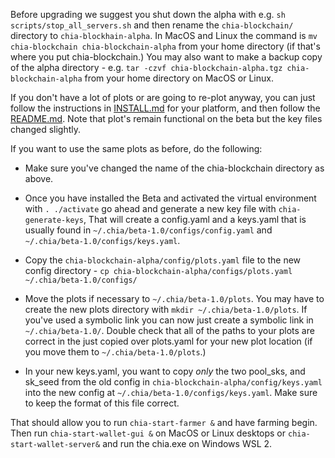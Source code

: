 Before upgrading we suggest you shut down the alpha with e.g. `sh scripts/stop_all_servers.sh` and then rename the `chia-blockchain/` directory to `chia-blockhain-alpha`. In MacOS and Linux the command is `mv chia-blockchain chia-blockchain-alpha` from your home directory (if that's where you put chia-blockchain.) You may also want to make a backup copy of the alpha directory - e.g. `tar -czvf chia-blockchain-alpha.tgz chia-blockchain-alpha` from your home directory on MacOS or Linux.

If you don't have a lot of plots or are going to re-plot anyway, you can just follow the instructions in [INSTALL.md](https://github.com/Chia-Network/chia-blockchain/blob/master/INSTALL.md) for your platform, and then follow the [README.md](https://github.com/Chia-Network/chia-blockchain/blob/master/README.md). Note that plot's remain functional on the beta but the key files changed slightly.

If you want to use the same plots as before, do the following:

* Make sure you've changed the name of the chia-blockchain directory as above.

* Once you have installed the Beta and activated the virtual environment with `. ./activate` go ahead and generate a new key file with `chia-generate-keys`, That will create a config.yaml and a keys.yaml that is usually found in `~/.chia/beta-1.0/configs/config.yaml` and `~/.chia/beta-1.0/configs/keys.yaml`.

* Copy the `chia-blockchain-alpha/config/plots.yaml` file to the new config directory - `cp chia-blockchain-alpha/configs/plots.yaml ~/.chia/beta-1.0/configs/`

* Move the plots if necessary to `~/.chia/beta-1.0/plots`. You may have to create the new plots directory with `mkdir ~/.chia/beta-1.0/plots`. If you've used a symbolic link you can now just create a symbolic link in `~/.chia/beta-1.0/`. Double check that all of the paths to your plots are correct in the just copied over plots.yaml for your new plot location (if you move them to `~/.chia/beta-1.0/plots`.)

* In your new keys.yaml, you want to copy *only* the two pool_sks, and sk_seed from the old config in `chia-blockchain-alpha/config/keys.yaml` into the new config at `~/.chia/beta-1.0/configs/keys.yaml`. Make sure to keep the format of this file correct.

That should allow you to run `chia-start-farmer &` and have farming begin. Then run `chia-start-wallet-gui &` on MacOS or Linux desktops or `chia-start-wallet-server&` and run the chia.exe on Windows WSL 2.